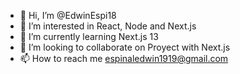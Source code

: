 - 👋 Hi, I’m @EdwinEspi18
- 👀 I’m interested in React, Node and Next.js
- 🌱 I’m currently learning Next.js 13
- 💞️ I’m looking to collaborate on Proyect with Next.js
- 📫 How to reach me espinaledwin1919@gmail.com

<!---
EdwinEspi18/EdwinEspi18 is a ✨ special ✨ repository because its `README.md` (this file) appears on your GitHub profile.
You can click the Preview link to take a look at your changes.
--->
